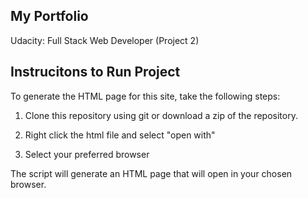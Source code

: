 ## My Portfolio

Udacity: Full Stack Web Developer (Project 2)


## Instrucitons to Run Project

To generate the HTML page for this site, take the following steps:

1. Clone this repository using git or download a zip of the repository.

2. Right click the html file and select "open with"

3. Select your preferred browser

The script will generate an HTML page that will open in your chosen browser.
